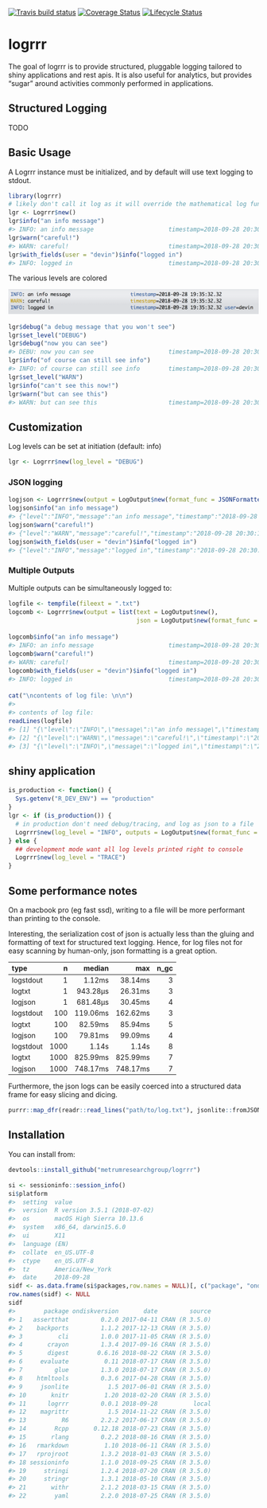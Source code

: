 
[![Travis build
status](https://travis-ci.org/metrumresearchgroup/logrrr.svg?branch=master)](https://travis-ci.org/metrumresearchgroup/logrrr)
[![Coverage
Status](https://img.shields.io/codecov/c/github/metrumresearchgroup/logrrr/master.svg)](https://codecov.io/github/metrumresearchgroup/logrrr?branch=master)
[![Lifecycle
Status](https://img.shields.io/badge/lifecycle-maturing-blue.svg)](https://www.tidyverse.org/lifecycle/)

<!-- README.md is generated from README.Rmd. Please edit that file -->

# logrrr

The goal of logrrr is to provide structured, pluggable logging tailored
to shiny applications and rest apis. It is also useful for analytics,
but provides “sugar” around activities commonly performed in
applications.

## Structured Logging

TODO

## Basic Usage

A Logrrr instance must be initialized, and by default will use text
logging to stdout.

``` r
library(logrrr)
# likely don't call it log as it will override the mathematical log function
lgr <- Logrrr$new()
lgr$info("an info message")
#> INFO: an info message                     timestamp=2018-09-28 20:30:19.19
lgr$warn("careful!")
#> WARN: careful!                            timestamp=2018-09-28 20:30:19.19
lgr$with_fields(user = "devin")$info("logged in")
#> INFO: logged in                           timestamp=2018-09-28 20:30:19.19 user=devin
```

The various levels are colored

![output](man/figures/logrrr_levels.png)

``` r
lgr$debug("a debug message that you won't see")
lgr$set_level("DEBUG")
lgr$debug("now you can see")
#> DEBU: now you can see                     timestamp=2018-09-28 20:30:19.19
lgr$info("of course can still see info")
#> INFO: of course can still see info        timestamp=2018-09-28 20:30:19.19
lgr$set_level("WARN")
lgr$info("can't see this now!")
lgr$warn("but can see this")
#> WARN: but can see this                    timestamp=2018-09-28 20:30:19.19
```

## Customization

Log levels can be set at initiation (default:
info)

``` r
lgr <- Logrrr$new(log_level = "DEBUG")
```

### JSON logging

``` r
logjson <- Logrrr$new(output = LogOutput$new(format_func = JSONFormatter()))
logjson$info("an info message")
#> {"level":"INFO","message":"an info message","timestamp":"2018-09-28 20:30:19.19"}
logjson$warn("careful!")
#> {"level":"WARN","message":"careful!","timestamp":"2018-09-28 20:30:19.19"}
logjson$with_fields(user = "devin")$info("logged in")
#> {"level":"INFO","message":"logged in","timestamp":"2018-09-28 20:30:19.19","user":"devin"}
```

### Multiple Outputs

Multiple outputs can be simultaneously logged to:

``` r
logfile <- tempfile(fileext = ".txt")
logcomb <- Logrrr$new(output = list(text = LogOutput$new(),
                                    json = LogOutput$new(format_func = JSONFormatter(), output = logfile)))

logcomb$info("an info message")
#> INFO: an info message                     timestamp=2018-09-28 20:30:19.19
logcomb$warn("careful!")
#> WARN: careful!                            timestamp=2018-09-28 20:30:19.19
logcomb$with_fields(user = "devin")$info("logged in")
#> INFO: logged in                           timestamp=2018-09-28 20:30:19.19 user=devin

cat("\ncontents of log file: \n\n")
#> 
#> contents of log file:
readLines(logfile)
#> [1] "{\"level\":\"INFO\",\"message\":\"an info message\",\"timestamp\":\"2018-09-28 20:30:19.19\"}"             
#> [2] "{\"level\":\"WARN\",\"message\":\"careful!\",\"timestamp\":\"2018-09-28 20:30:19.19\"}"                    
#> [3] "{\"level\":\"INFO\",\"message\":\"logged in\",\"timestamp\":\"2018-09-28 20:30:19.19\",\"user\":\"devin\"}"
```

## shiny application

``` r
is_production <- function() {
  Sys.getenv("R_DEV_ENV") == "production"
}
lgr <- if (is_production()) {
  # in production don't need debug/tracing, and log as json to a file
  Logrrr$new(log_level = "INFO", outputs = LogOutput$new(format_func = JSONFormatter(), output = logfile))
} else {
  ## development mode want all log levels printed right to console
  Logrrr$new(log_level = "TRACE")
}
```

## Some performance notes

On a macbook pro (eg fast ssd), writing to a file will be more
performant than printing to the console.

Interesting, the serialization cost of json is actually less than the
gluing and formatting of text for structured text logging. Hence, for
log files not for easy scanning by human-only, json formatting is a
great option.

| type      |    n |   median |      max | n\_gc |
| :-------- | ---: | -------: | -------: | ----: |
| logstdout |    1 |   1.12ms |  38.14ms |     3 |
| logtxt    |    1 | 943.28µs |  26.31ms |     3 |
| logjson   |    1 | 681.48µs |  30.45ms |     4 |
| logstdout |  100 | 119.06ms | 162.62ms |     3 |
| logtxt    |  100 |  82.59ms |  85.94ms |     5 |
| logjson   |  100 |  79.81ms |  99.09ms |     4 |
| logstdout | 1000 |    1.14s |    1.14s |     8 |
| logtxt    | 1000 | 825.99ms | 825.99ms |     7 |
| logjson   | 1000 | 748.17ms | 748.17ms |     7 |

Furthermore, the json logs can be easily coerced into a structured data
frame for easy slicing and
dicing.

``` r
purrr::map_dfr(readr::read_lines("path/to/log.txt"), jsonlite::fromJSON) 
```

## Installation

You can install from:

``` r
devtools::install_github("metrumresearchgroup/logrrr")
```

``` r
si <- sessioninfo::session_info()
si$platform
#>  setting  value                       
#>  version  R version 3.5.1 (2018-07-02)
#>  os       macOS High Sierra 10.13.6   
#>  system   x86_64, darwin15.6.0        
#>  ui       X11                         
#>  language (EN)                        
#>  collate  en_US.UTF-8                 
#>  ctype    en_US.UTF-8                 
#>  tz       America/New_York            
#>  date     2018-09-28
sidf <- as.data.frame(si$packages,row.names = NULL)[, c("package", "ondiskversion","date", "source")]
row.names(sidf) <- NULL
sidf
#>        package ondiskversion       date         source
#> 1   assertthat         0.2.0 2017-04-11 CRAN (R 3.5.0)
#> 2    backports         1.1.2 2017-12-13 CRAN (R 3.5.0)
#> 3          cli         1.0.0 2017-11-05 CRAN (R 3.5.0)
#> 4       crayon         1.3.4 2017-09-16 CRAN (R 3.5.0)
#> 5       digest        0.6.16 2018-08-22 CRAN (R 3.5.0)
#> 6     evaluate          0.11 2018-07-17 CRAN (R 3.5.0)
#> 7         glue         1.3.0 2018-07-17 CRAN (R 3.5.0)
#> 8    htmltools         0.3.6 2017-04-28 CRAN (R 3.5.0)
#> 9     jsonlite           1.5 2017-06-01 CRAN (R 3.5.0)
#> 10       knitr          1.20 2018-02-20 CRAN (R 3.5.0)
#> 11      logrrr         0.0.1 2018-09-28          local
#> 12    magrittr           1.5 2014-11-22 CRAN (R 3.5.0)
#> 13          R6         2.2.2 2017-06-17 CRAN (R 3.5.0)
#> 14        Rcpp       0.12.18 2018-07-23 CRAN (R 3.5.0)
#> 15       rlang         0.2.2 2018-08-16 CRAN (R 3.5.0)
#> 16   rmarkdown          1.10 2018-06-11 CRAN (R 3.5.0)
#> 17   rprojroot         1.3.2 2018-01-03 CRAN (R 3.5.0)
#> 18 sessioninfo         1.1.0 2018-09-25 CRAN (R 3.5.0)
#> 19     stringi         1.2.4 2018-07-20 CRAN (R 3.5.0)
#> 20     stringr         1.3.1 2018-05-10 CRAN (R 3.5.0)
#> 21       withr         2.1.2 2018-03-15 CRAN (R 3.5.0)
#> 22        yaml         2.2.0 2018-07-25 CRAN (R 3.5.0)
```

